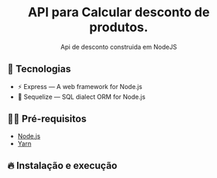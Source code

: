 <h1 align="center">
  API para Calcular desconto de produtos.
</h1>


<p align="center">
  Api de desconto construida em NodeJS
</p>


## 🚀 Tecnologias

- ⚡ Express — A web framework for Node.js
- 💾 Sequelize — SQL dialect ORM for Node.js

## ✋🏻 Pré-requisitos

- [Node.js](https://nodejs.org/en/)
- [Yarn](https://yarnpkg.com/pt-BR/docs/install)


## 🔥 Instalação e execução


